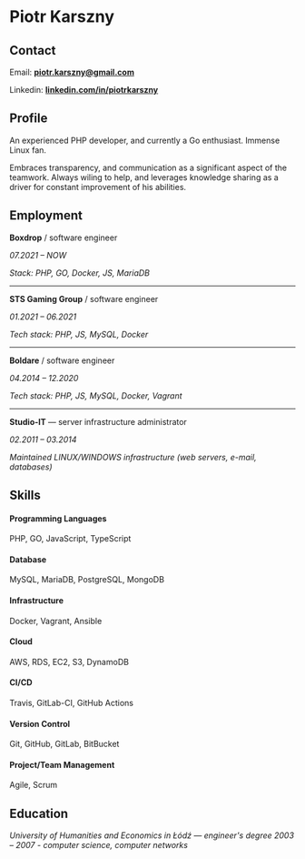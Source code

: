 # Piotr Karszny

## Contact

Email: [**piotr.karszny@gmail.com**](mailto:piotr.karszny@gmail.com?subject=[GitHub]%20Resume)

Linkedin: [**linkedin.com/in/piotrkarszny**](https://www.linkedin.com/in/piotrkarszny/)

## Profile

An experienced PHP developer, and currently a Go enthusiast. Immense Linux fan.

Embraces transparency, and communication as a significant aspect of the teamwork. Always wiling to help, and leverages knowledge sharing as a driver for constant improvement of his abilities.

## Employment

**Boxdrop** / software engineer

*07.2021 – NOW*

*Stack: PHP, GO, Docker, JS, MariaDB*

---

**STS Gaming Group** / software engineer

*01.2021 – 06.2021*

*Tech stack: PHP, JS, MySQL, Docker*

---

**Boldare** / software engineer

*04.2014 – 12.2020*

*Tech stack: PHP, JS, MySQL, Docker, Vagrant*

---

**Studio-IT** — server infrastructure administrator

*02.2011 – 03.2014*  

*Maintained LINUX/WINDOWS infrastructure (web servers, e-mail, databases)*

## Skills

#### Programming Languages

PHP, GO, JavaScript, TypeScript

#### Database

MySQL, MariaDB, PostgreSQL, MongoDB

#### Infrastructure

Docker, Vagrant, Ansible

#### Cloud

AWS, RDS, EC2, S3, DynamoDB

#### CI/CD

Travis, GitLab-CI, GitHub Actions

#### Version Control

Git, GitHub, GitLab, BitBucket

#### Project/Team Management

Agile, Scrum

## Education
*University of Humanities and Economics in Łódź — engineer's degree*
*2003 – 2007 - computer science, computer networks*
